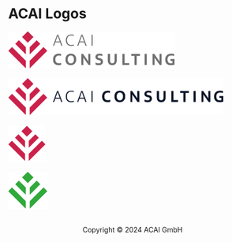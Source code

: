 # ACAI Logos

<img src="./logo_github_readme.png" alt="logo_github_readme" height="75" />
<br />
<br />

<img src="./logo_text_dark.png" alt="logo_text_dark" height="75" />
<br />
<br />

<img src="./logo.png" alt="logo1" height="75" />
<br />
<br />

<img src="./logo_green.png" alt="logo_green" height="75" />
<br />
<br />

<p align="center">Copyright &copy; 2024 ACAI GmbH</p>
